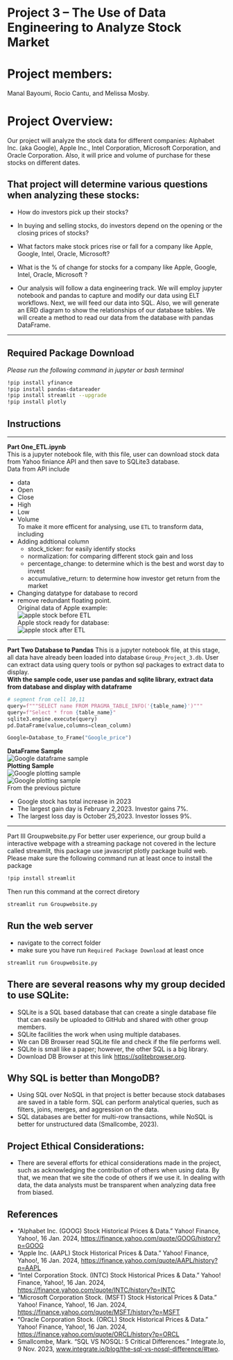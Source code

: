 # Project 3 – The Use of Data Engineering to Analyze Stock Market 

# Project members: 
Manal Bayoumi, Rocio Cantu, and Melissa Mosby.

# Project Overview: 
Our project will analyze the stock data for different companies: Alphabet Inc. (aka Google), Apple Inc., Intel Corporation, Microsoft Corporation, and Oracle Corporation. Also, it will price and volume of purchase for these stocks on different dates. 

## That project will determine various questions when analyzing these stocks:
* How do investors pick up their stocks?
* In buying and selling stocks, do investors depend on the opening or the closing prices of stocks?
* What factors make stock prices rise or fall for a company like Apple, Google, Intel, Oracle, Microsoft?
* What is the % of change for stocks for a company like Apple, Google, Intel, Oracle, Microsoft ?

* Our analysis will follow a data engineering track. We will employ jupyter notebook and pandas to capture and modify our data using ELT workflows. Next, we will feed our data into SQL. Also, we will generate an ERD diagram to show the relationships of our database tables. We will create a method to read our data from the database with pandas DataFrame.    

---
## Required Package Download
*Please run the following command in jupyter or bash terminal*
```bash
!pip install yfinance
!pip install pandas-datareader
!pip install streamlit --upgrade
!pip install plotly
```
## Instructions   
---
**Part One_ETL.ipynb**   
This is a jupyter notebook file, with this file, user can download stock data from Yahoo finiance API and then save to SQLite3 database.   
Data from API include   
* data
* Open
* Close
* High
* Low 
* Volume      
To make it more efficent for analysing, use `ETL` to transform data, including
* Adding addtional column
   * stock_ticker: for easily identify stocks
   * normalization: for comparing different stock gain and loss
   * percentage_change: to determine which is the best and worst day to invest
   * accumulative_return: to determine how investor get return from the market
* Changing datatype for database to record
* remove redundant floating point.   
Original data of Apple example:   
![apple stock before ETL](./sample_pic_resources/before_ETL.png)   
Apple stock ready for database:   
![apple stock after ETL](./sample_pic_resources/after_ETL.png)     
---
**Part Two Database to Pandas**
This is a jupyter notebook file, at this stage, all data have already been loaded into database `Group_Project_3.db`. User can extract data using query tools or python sql packages to extract data to display.  
**With the sample code, user use pandas and sqlite library, extract data from database and display with dataframe**  
```python
# segment from cell 10,11
query=f"""SELECT name FROM PRAGMA_TABLE_INFO('{table_name}')"""
query=f"Select * from {table_name}"
sqlite3.engine.execute(query)
pd.DataFrame(value,columns=clean_column)

Google=Database_to_Frame("Google_price")
```
**DataFrame Sample**   
![Google dataframe sample](./sample_pic_resources/google_stock_sample.png)   
**Plotting Sample**   
![Google plotting sample](./sample_pic_resources/google_candle_sample.PNG)  
![Google plotting sample](./sample_pic_resources/google_bubble_sample.PNG)   
From the previous picture    
* Google stock has total increase in 2023
* The largest gain day is February 2,2023. Investor gains 7%.
* The largest loss day is October 25,2023. Investor losses 9%.  
---
Part III Groupwebsite.py
For better user experience, our group build a interactive webpage with a streaming package not covered in the lecture called streamlit, this package use javascript plotly package build web.
Please make sure the following command run at least once to install the package
```bash
!pip install streamlit
```
Then run this command at the correct diretory
```bash
streamlit run Groupwebsite.py
```

## Run the web server
* navigate to the correct folder
* make sure you have run `Required Package Download` at least once
```python
streamlit run Groupwebsite.py
```

## There are several reasons why my group decided to use SQLite:
* SQLite is a SQL based database that can create a single database file that can easily be uploaded to GitHub and shared with other group members.
* SQLite facilities the work when using multiple databases. 
* We can DB Browser read SQLite file and check if the file performs well.
* SQLite is small like a paper; however, the other SQL is a big library. 
* Download DB Browser at this link https://sqlitebrowser.org.

## Why SQL is better than MongoDB?
* Using SQL over NoSQL in that project is better because stock databases are saved in a table form. SQL can perform analytical queries, such as filters, joins, merges, and aggression on the data. 
* SQL databases are better for multi-row transactions, while NoSQL is better for unstructured data (Smallcombe, 2023).

## Project Ethical Considerations:
* There are several efforts for ethical considerations made in the project, such as acknowledging the contribution of others when using data. By that, we mean that we site the code of others if we use it. In dealing with data, the data analysts must be transparent when analyzing data free from biased. 

## References
* “Alphabet Inc. (GOOG) Stock Historical Prices & Data.” Yahoo! Finance, Yahoo!, 16 Jan. 2024, https://finance.yahoo.com/quote/GOOG/history?p=GOOG 
* “Apple Inc. (AAPL) Stock Historical Prices & Data.” Yahoo! Finance, Yahoo!, 16 Jan. 2024, https://finance.yahoo.com/quote/AAPL/history?p=AAPL
* “Intel Corporation Stock. (INTC) Stock Historical Prices & Data.” Yahoo! Finance, Yahoo!, 16 Jan. 2024, https://finance.yahoo.com/quote/INTC/history?p=INTC
* “Microsoft Corporation Stock. (MSFT) Stock Historical Prices & Data.” Yahoo! Finance, Yahoo!, 16 Jan. 2024, https://finance.yahoo.com/quote/MSFT/history?p=MSFT
* “Oracle Corporation Stock. (ORCL) Stock Historical Prices & Data.” Yahoo! Finance, Yahoo!, 16 Jan. 2024, https://finance.yahoo.com/quote/ORCL/history?p=ORCL
* Smallcombe, Mark. “SQL VS NOSQL: 5 Critical Differences.” Integrate.Io, 9 Nov. 2023, www.integrate.io/blog/the-sql-vs-nosql-difference/#two. 



